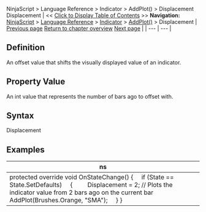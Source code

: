 ﻿
NinjaScript \> Language Reference \> Indicator \> AddPlot() \> Displacement
Displacement
| \<\< [Click to Display Table of Contents](displacement.md) \>\> **Navigation:**     [NinjaScript](ninjascript.md) \> [Language Reference](language_reference_wip.md) \> [Indicator](indicator.md) \> [AddPlot()](addplot.md) \> Displacement | [Previous page](areplotsconfigurable.md) [Return to chapter overview](addplot.md) [Next page](plotbrushes.md) |
| --- | --- |
## Definition
An offset value that shifts the visually displayed value of an indicator.
 
## Property Value
An int value that represents the number of bars ago to offset with.
 
## Syntax
Displacement
## 
## Examples
| ns |
| --- |
| protected override void OnStateChange() {      if (State \=\= State.SetDefaults)      {          Displacement \= 2; // Plots the indicator value from 2 bars ago on the current bar               AddPlot(Brushes.Orange, "SMA");      } } |

